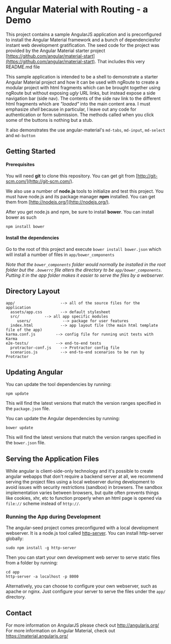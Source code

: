 # Angular Material with Routing - a Demo 

This project contains a sample AngularJS application and is preconfigured to install the  Angular Material framework 
and a bunch of dependenciesfor instant web development gratification. The seed code for the project was provided by 
the Angular Material starter project
[https://github.com/angular/material-start](https://github.com/angular/material-start). That includes this very 
README.md file

This sample application is intended to be a shell to demonstrate a starter Angular Material project and how it can be 
used with ngRoute to create a modular project with html fragments which can be brought together using ngRoute but 
without exposing *ugly* URL links, but instead expose a side navigation bar (side nav). The contents of the side nav 
link to the different html fragments which are *"loaded"* into the main content area. I must emphasize *shell* because 
in particular, I leave out any code for authentication or form submission. The methods called when you click some of the
 buttons is nothing but a stub.

It also demonstrates the use angular-material's ```md-tabs```, ```md-input```, ```md-select``` and ```md-button```

## Getting Started

#### Prerequisites

You will need **git** to clone this repository. You can get git from
[http://git-scm.com/](http://git-scm.com/).

We also use a number of **node.js** tools to initialize and test this project. You must have node.js and
its package manager **npm** installed.  You can get them from [http://nodejs.org/](http://nodejs.org/).

After you get node.js and npm, be sure to install **bower**. You can install bower as such

 ```
 npm install bower
 ```

#### Install the dependencies

Go to the root of this project and execute ```bower install bower.json``` which will install a number of files in 
`app/bower_components`

*Note that the `bower_components` folder would normally be installed in the root folder but
 the `.bowerrc` file alters the directory to be `app/bower_components`.  Putting it in the app folder makes
it easier to serve the files by a webserver.*

## Directory Layout


    app/                    --> all of the source files for the application
      assets/app.css        --> default stylesheet
      src/           --> all app specific modules
         users/              --> package for user features
      index.html            --> app layout file (the main html template file of the app)
    karma.conf.js         --> config file for running unit tests with Karma
    e2e-tests/            --> end-to-end tests
      protractor-conf.js    --> Protractor config file
      scenarios.js          --> end-to-end scenarios to be run by Protractor


## Updating Angular

You can update the tool dependencies by running:

```
npm update
```

This will find the latest versions that match the version ranges specified in the `package.json` file.

You can update the Angular dependencies by running:

```
bower update
```

This will find the latest versions that match the version ranges specified in the `bower.json` file.


## Serving the Application Files

While angular is client-side-only technology and it's possible to create angular webapps that
don't require a backend server at all, we recommend serving the project files using a local
webserver during development to avoid issues with security restrictions (sandbox) in browsers. The
sandbox implementation varies between browsers, but quite often prevents things like cookies, xhr,
etc to function properly when an html page is opened via `file://` scheme instead of `http://`.

### Running the App during Development

The angular-seed project comes preconfigured with a local development webserver.  It is a node.js
tool called [http-server][http-server].  You can install http-server globally:

```
sudo npm install -g http-server
```

Then you can start your own development web server to serve static files from a folder by running:

```
cd app
http-server -a localhost -p 8000
```

Alternatively, you can choose to configure your own webserver, such as apache or nginx. Just
configure your server to serve the files under the `app/` directory.


## Contact

For more information on AngularJS please check out http://angularjs.org/
For more information on Angular Material, check out https://material.angularjs.org/

[git]: http://git-scm.com/
[bower]: http://bower.io
[npm]: https://www.npmjs.org/
[node]: http://nodejs.org
[http-server]: https://github.com/nodeapps/http-server
